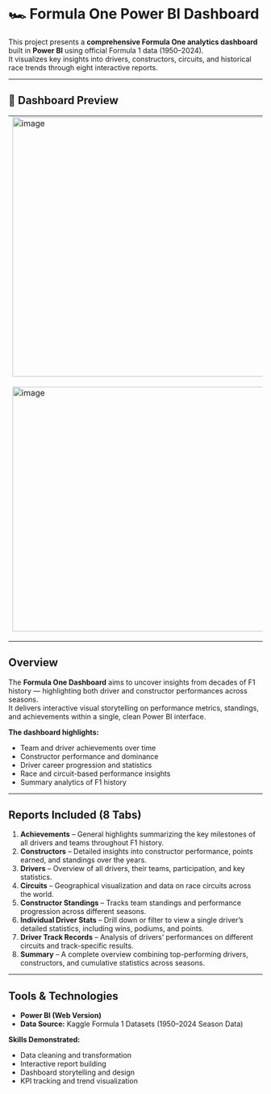 # 🏎️ Formula One Power BI Dashboard

This project presents a **comprehensive Formula One analytics dashboard** built in **Power BI** using official Formula 1 data (1950–2024).  
It visualizes key insights into drivers, constructors, circuits, and historical race trends through eight interactive reports.

---

## 📸 Dashboard Preview

<table>
  <tr>
    <td><img width="940" height="514" alt="image" src="https://github.com/user-attachments/assets/7436359e-780b-4415-b74e-db1393b2acbc" />
</td>
    <td><img width="940" height="512" alt="image" src="https://github.com/user-attachments/assets/8e525ef8-3b76-4125-a3e2-9d4a165e6f04" />
</td>
    <td><img width="940" height="512" alt="image" src="https://github.com/user-attachments/assets/8e638d01-d2d6-418f-8523-8e73d1f7442c" />
</td>
    <td><img width="929" height="506" alt="image" src="https://github.com/user-attachments/assets/c65692c0-eda6-4c88-ae5b-ec6d72635f64" />
</td>
  </tr>
  <tr>
    <td><img width="886" height="485" alt="image" src="https://github.com/user-attachments/assets/1d940a2d-dfb5-4fb6-809b-8c5236a29985" />
</td>
    <td><img width="929" height="505" alt="image" src="https://github.com/user-attachments/assets/9e356cc6-00a0-45b2-9728-026632a21086" />
</td>
    <td><img width="929" height="506" alt="image" src="https://github.com/user-attachments/assets/a2f06b2a-662b-470f-908b-39025107d9fd" />
</td>
    <td><img width="940" height="514" alt="image" src="https://github.com/user-attachments/assets/fa89f5d4-3b9b-488c-90af-ac154bd32f39" />
</td>
  </tr>
</table>

## Overview

The **Formula One Dashboard** aims to uncover insights from decades of F1 history — highlighting both driver and constructor performances across seasons.  
It delivers interactive visual storytelling on performance metrics, standings, and achievements within a single, clean Power BI interface.

**The dashboard highlights:**
- Team and driver achievements over time  
- Constructor performance and dominance  
- Driver career progression and statistics  
- Race and circuit-based performance insights  
- Summary analytics of F1 history  

---

## Reports Included (8 Tabs)

1. **Achievements** – General highlights summarizing the key milestones of all drivers and teams throughout F1 history.  
2. **Constructors** – Detailed insights into constructor performance, points earned, and standings over the years.  
3. **Drivers** – Overview of all drivers, their teams, participation, and key statistics.  
4. **Circuits** – Geographical visualization and data on race circuits across the world.  
5. **Constructor Standings** – Tracks team standings and performance progression across different seasons.  
6. **Individual Driver Stats** – Drill down or filter to view a single driver’s detailed statistics, including wins, podiums, and points.  
7. **Driver Track Records** – Analysis of drivers’ performances on different circuits and track-specific results.  
8. **Summary** – A complete overview combining top-performing drivers, constructors, and cumulative statistics across seasons.  

---

## Tools & Technologies

- **Power BI (Web Version)**  
- **Data Source:** Kaggle Formula 1 Datasets (1950–2024 Season Data)  

**Skills Demonstrated:**
- Data cleaning and transformation  
- Interactive report building  
- Dashboard storytelling and design  
- KPI tracking and trend visualization  


